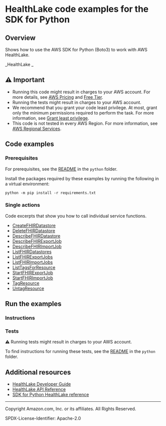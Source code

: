 # HealthLake code examples for the SDK for Python

## Overview

Shows how to use the AWS SDK for Python (Boto3) to work with AWS HealthLake.

<!--custom.overview.start-->
<!--custom.overview.end-->

_HealthLake _

## ⚠ Important

* Running this code might result in charges to your AWS account. For more details, see [AWS Pricing](https://aws.amazon.com/pricing/) and [Free Tier](https://aws.amazon.com/free/).
* Running the tests might result in charges to your AWS account.
* We recommend that you grant your code least privilege. At most, grant only the minimum permissions required to perform the task. For more information, see [Grant least privilege](https://docs.aws.amazon.com/IAM/latest/UserGuide/best-practices.html#grant-least-privilege).
* This code is not tested in every AWS Region. For more information, see [AWS Regional Services](https://aws.amazon.com/about-aws/global-infrastructure/regional-product-services).

<!--custom.important.start-->
<!--custom.important.end-->

## Code examples

### Prerequisites

For prerequisites, see the [README](../../README.md#Prerequisites) in the `python` folder.

Install the packages required by these examples by running the following in a virtual environment:

```
python -m pip install -r requirements.txt
```

<!--custom.prerequisites.start-->
<!--custom.prerequisites.end-->

### Single actions

Code excerpts that show you how to call individual service functions.

- [CreateFHIRDatastore](health_lake_wrapper.py#L42)
- [DeleteFHIRDatastore](health_lake_wrapper.py#L136)
- [DescribeFHIRDatastore](health_lake_wrapper.py#L84)
- [DescribeFHIRExportJob](health_lake_wrapper.py#L310)
- [DescribeFHIRImportJob](health_lake_wrapper.py#L197)
- [ListFHIRDatastores](health_lake_wrapper.py#L106)
- [ListFHIRExportJobs](health_lake_wrapper.py#L335)
- [ListFHIRImportJobs](health_lake_wrapper.py#L222)
- [ListTagsForResource](health_lake_wrapper.py#L404)
- [StartFHIRExportJob](health_lake_wrapper.py#L272)
- [StartFHIRImportJob](health_lake_wrapper.py#L154)
- [TagResource](health_lake_wrapper.py#L385)
- [UntagResource](health_lake_wrapper.py#L426)


<!--custom.examples.start-->
<!--custom.examples.end-->

## Run the examples

### Instructions


<!--custom.instructions.start-->
<!--custom.instructions.end-->



### Tests

⚠ Running tests might result in charges to your AWS account.


To find instructions for running these tests, see the [README](../../README.md#Tests)
in the `python` folder.



<!--custom.tests.start-->
<!--custom.tests.end-->

## Additional resources

- [HealthLake Developer Guide](https://docs.aws.amazon.com/healthlake/latest/devguide/what-is-amazon-health-lake.html)
- [HealthLake API Reference](https://docs.aws.amazon.com/healthlake/latest/APIReference/Welcome.html)
- [SDK for Python HealthLake reference](https://boto3.amazonaws.com/v1/documentation/api/latest/reference/services/medical-imaging.html)

<!--custom.resources.start-->
<!--custom.resources.end-->

---

Copyright Amazon.com, Inc. or its affiliates. All Rights Reserved.

SPDX-License-Identifier: Apache-2.0
